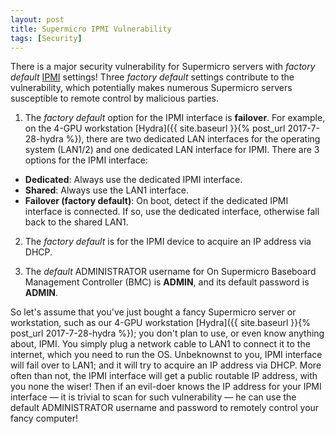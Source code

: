 ```yaml
---
layout: post
title: Supermicro IPMI Vulnerability
tags: [Security]
---
```


There is a major security vulnerability for Supermicro servers with *factory default* [IPMI](https://en.wikipedia.org/wiki/Intelligent_Platform_Management_Interface) settings!<!-- more -->  Three *factory default* settings contribute to the vulnerability, which potentially makes numerous Supermicro servers susceptible to remote control by malicious parties.

1) The *factory default* option for the IPMI interface is **failover**. For example, on the 4-GPU workstation [Hydra]({{ site.baseurl }}{% post_url 2017-7-28-hydra %}), there are two dedicated LAN interfaces for the operating system (LAN1/2) and one dedicated LAN interface for IPMI. There are 3 options for the IPMI interface:
* **Dedicated**: Always use the dedicated IPMI interface.
* **Shared**: Always use the LAN1 interface.
* **Failover (factory default)**: On boot, detect if the dedicated IPMI interface is connected. If so, use the dedicated interface, otherwise fall back to the shared LAN1.

2) The *factory default* is for the IPMI device to acquire an IP address via DHCP.

3) The *default* ADMINISTRATOR username for On Supermicro Baseboard Management Controller (BMC) is **ADMIN**, and its default password is **ADMIN**.

So let's assume that you've just bought a fancy Supermicro server or workstation, such as our 4-GPU workstation [Hydra]({{ site.baseurl }}{% post_url 2017-7-28-hydra %}); you don't plan to use, or even know anything about, IPMI. You simply plug a network cable to LAN1 to connect it to the internet, which you need to run the OS. Unbeknownst to you, IPMI interface will fail over to LAN1; and it will try to acquire an IP address via DHCP. More often than not, the IPMI interface will get a public routable IP address, with you none the wiser! Then if an evil-doer knows the IP address for your IPMI interface &mdash; it is trivial to scan for such vulnerability &mdash; he can use the default ADMINISTRATOR username and password to remotely control your fancy computer!
